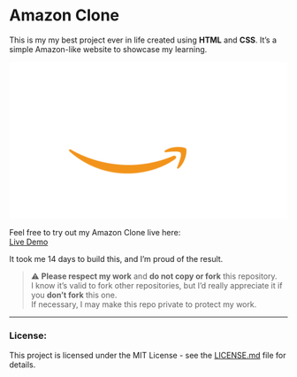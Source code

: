 # Amazon Clone

This is my my best project ever in life created using **HTML** and **CSS**. It’s a simple Amazon-like website to showcase my learning.

![Screenshot](amazon_logo.png)

Feel free to try out my Amazon Clone live here:  
[Live Demo](https://yash7104.github.io/Amazon-Clone/)

It took me 14 days to build this, and I’m proud of the result.

> ⚠️ **Please respect my work** and **do not copy or fork** this repository.  
I know it’s valid to fork other repositories, but I’d really appreciate it if you **don’t fork** this one.  
If necessary, I may make this repo private to protect my work.

---


### **License:**
This project is licensed under the MIT License - see the [LICENSE.md](LICENSE.md) file for details.
